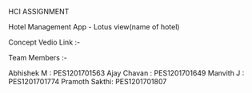 HCI ASSIGNMENT

Hotel Management App - Lotus view(name of hotel)

Concept Vedio Link :- 

Team Members :-

Abhishek M    : PES1201701563
Ajay Chavan   : PES1201701649
Manvith J     : PES1201701774
Pramoth Sakthi: PES1201701807
